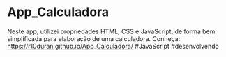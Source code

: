 # App_Calculadora
Neste app, utilizei propriedades HTML, CSS e JavaScript, de forma bem simplificada para elaboração de uma calculadora.
Conheça:
https://r10duran.github.io/App_Calculadora/
#JavaScript
#desenvolvendo
